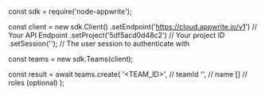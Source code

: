 const sdk = require('node-appwrite');

const client = new sdk.Client()
    .setEndpoint('https://cloud.appwrite.io/v1') // Your API Endpoint
    .setProject('5df5acd0d48c2') // Your project ID
    .setSession(''); // The user session to authenticate with

const teams = new sdk.Teams(client);

const result = await teams.create(
    '<TEAM_ID>', // teamId
    '<NAME>', // name
    [] // roles (optional)
);
